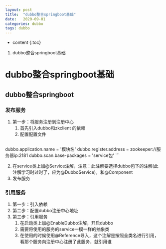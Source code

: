 ```yaml
---
layout: post
title:  "dubbo整合springboot基础"
date:   2020-09-01
categories: dubbo
tags: dubbo
---
```


* content
{:toc}

1. dubbo整合springboot基础





# dubbo整合springboot基础
## dubbo整合springboot
### 发布服务
1. 第一步：将服务注册到注册中心
    1. 首先引入dubbo和zkclient 的依赖
    2. 配置配置文件
    ```
dubbo.application.name = '模块名'
dubbo.register.address = zookeeper://服务器ip:2181
dubbo.scan.base-packages = 'service包'
    ```

2. 在service类上加@Service注解，注意：此注解要选择dubbo包下的注解(此注解学习时过时了，应为@DubboService)，和@Component
3. 发布服务

### 引用服务
1. 第一步：引入依赖
2. 第二步：配置dubbo注册中心地址
3. 第三步：引用服务
    1. 在启动类上加@EnableDubbo注解，开启dubbo
    2. 需要将使用的服务的service一模一样的抽象类
    3. 在使用的时候使用@Reference导入，这个注解是按照全类名进行引用，看那个服务向注册中心注册了此服务，就引用谁